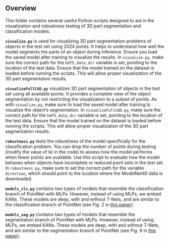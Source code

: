 
## Overview
This folder contains several useful Python scripts designed to aid in the visualization and robustness testing of 3D part segmentation and classification models.

**`visualize.py`** is used for visualizing 3D part segmentation problems of objects in the test set using 2024 points. It helps to understand how well the model segments the parts of an object during inference. Ensure you load the saved model after training to visualize the results. In `visualize.py`, make sure the correct path for the `hdf5_data_dir` variable is set, pointing to the location of the test data. Ensure that the model trained on the dataset is loaded before running the scripts. This will allow proper visualization of the 3D part segmentation results.

**`visualizeFullCAD.py`** visualizes 3D part segmentation of objects in the test set using all available points. It provides a complete view of the object segmentation by not restricting the visualization to a subset of points. As with `visualize.py`, make sure to load the saved model after training to visualize the object’s segmentation. In `visualizeFullCAD.py`, make sure the correct path for the `hdf5_data_dir` variable is set, pointing to the location of the test data. Ensure that the model trained on the dataset is loaded before running the scripts. This will allow proper visualization of the 3D part segmentation results.

**`robustness.py`** tests the robustness of the model specifically for the classification problem. You can drop the number of points during testing (modify the value of `N2` in the code) to assess how the model performs when fewer points are available. Use this script to evaluate how the model behaves when objects have incomplete or reduced point sets in the test set. In `robustness.py`, make sure to set the correct path for the variable `direction`, which should point to the location where the ModelNet40 data is downloaded.

**`models_cls.py`** contains two types of models that resemble the classification branch of PointNet with MLPs. However, instead of using MLPs, we embed KANs. These models are deep, with and without T-Nets, and are similar to the classification branch of PointNet (see Fig. 2 in [this paper](https://arxiv.org/pdf/1612.00593)).

**`models_seg.py`** contains two types of models that resemble the segmentation branch of PointNet with MLPs. However, instead of using MLPs, we embed KANs. These models are deep, with and without T-Nets, and are similar to the segmentation branch of PointNet (see Fig. 9 in [this paper](https://arxiv.org/pdf/1612.00593)).


